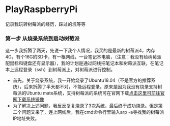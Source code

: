 # PlayRaspberryPi
记录我玩转树莓派的经历，踩过的坑等等

### 第一步 从烧录系统到启动树莓派
这一步我折腾了两天，先说一下我个人情况，我买的是最新的树莓派4，内存4G，有个16G的SD卡，有一根网线，一台笔记本电脑，（注意：我没有给树莓派配鼠标和键盘还有显示器），我的计划是通过网线把笔记本和树莓派互联，在笔记本上远程登录（ssh）到树莓派上，对树莓派进行控制。
- 首先，关于烧录系统，我一开始烧录了Ubuntu18.04（不是官方的推荐系统），后来折腾了半天都不对，不能远程登录。原来是因为我没有烧录支持树莓派的Ubuntu mate系统，支持树莓派的系统可在官网下载[点击这里可前往官网下载系统镜像](https://www.raspberrypi.org/downloads/)
- 为了解决上述问题，我反反复复烧录了3次系统，最后终于成功烧录。但是第二个问题又来了，连上网线后，我在cmd命令行里输入arp -a寻找我的树莓派IP地址失败。
